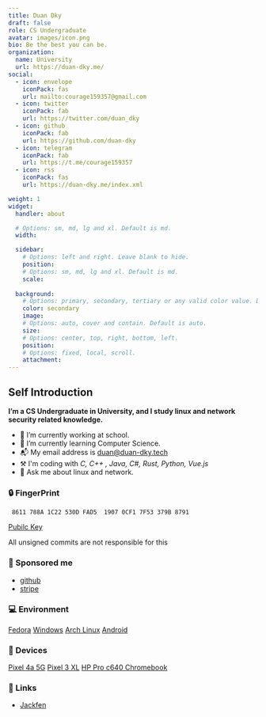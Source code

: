 ```yaml
---
title: Duan Dky
draft: false
role: CS Undergraduate
avatar: images/icon.png
bio: Be the best you can be.
organization:
  name: University
  url: https://duan-dky.me/
social:
  - icon: envelope
    iconPack: fas
    url: mailto:courage159357@gmail.com
  - icon: twitter
    iconPack: fab
    url: https://twitter.com/duan_dky
  - icon: github
    iconPack: fab
    url: https://github.com/duan-dky
  - icon: telegram
    iconPack: fab
    url: https://t.me/courage159357
  - icon: rss
    iconPack: fas
    url: https://duan-dky.me/index.xml

weight: 1
widget:
  handler: about

  # Options: sm, md, lg and xl. Default is md.
  width:

  sidebar:
    # Options: left and right. Leave blank to hide.
    position:
    # Options: sm, md, lg and xl. Default is md.
    scale:
  
  background:
    # Options: primary, secondary, tertiary or any valid color value. Default is primary.
    color: secondary
    image:
    # Options: auto, cover and contain. Default is auto.
    size:
    # Options: center, top, right, bottom, left.
    position:
    # Options: fixed, local, scroll.
    attachment: 
---
```


## Self Introduction

**I’m a CS Undergraduate in University, and I study linux and network security related knowledge.** 


- 🔭 I’m currently working at school.
- 🌱 I’m currently learning Computer Science.
- 📬 My email address is duan@duan-dky.tech
- ⚒️ I'm coding with *C, C++ , Java, C#, Rust, Python, Vue.js*
- 💬 Ask me about linux and network.

### 🔒 FingerPrint

     8611 788A 1C22 530D FAD5  1907 0CF1 7F53 379B 8791


[Pubilc Key](https://keys.openpgp.org/vks/v1/by-fingerprint/8611788A1C22530DFAD519070CF17F53379B8791)

All unsigned commits are not responsible for this

### 💖 Sponsored me

- [github](https://github.com/sponsors/duan-dky)
- [stripe](https://buy.stripe.com/6oE6pH8kP00Y9vGdQS)

### 💻 Environment
[Fedora](https://getfedora.org/)  [Windows](https://www.microsoft.com/windows10)  [Arch Linux](https://archlinux.org)  [Android](https://www.android.com/)

### 📱 Devices
[Pixel 4a 5G](https://store.google.com/)  [Pixel 3 XL](https://store.google.com/)  [HP Pro c640 Chromebook](https://store.google.com/)

### 🔗 Links
- [Jackfen](https://jackfen.github.io/)

